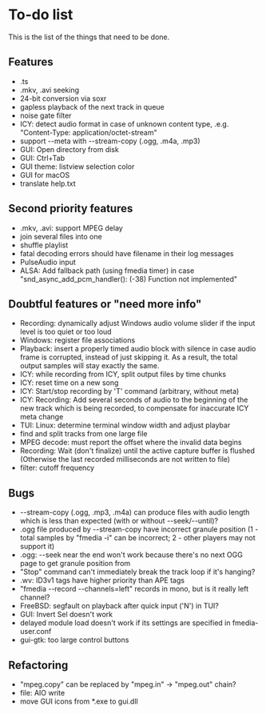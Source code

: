 # To-do list

This is the list of the things that need to be done.

## Features

* .ts
* .mkv, .avi seeking
* 24-bit conversion via soxr
* gapless playback of the next track in queue
* noise gate filter
* ICY: detect audio format in case of unknown content type, .e.g. "Content-Type: application/octet-stream"
* support --meta with --stream-copy (.ogg, .m4a, .mp3)
* GUI: Open directory from disk
* GUI: Ctrl+Tab
* GUI theme: listview selection color
* GUI for macOS
* translate help.txt


## Second priority features

* .mkv, .avi: support MPEG delay
* join several files into one
* shuffle playlist
* fatal decoding errors should have filename in their log messages
* PulseAudio input
* ALSA: Add fallback path (using fmedia timer) in case "snd_async_add_pcm_handler(): (-38) Function not implemented"


## Doubtful features or "need more info"

* Recording: dynamically adjust Windows audio volume slider if the input level is too quiet or too loud
* Windows: register file associations
* Playback: insert a properly timed audio block with silence in case audio frame is corrupted, instead of just skipping it.  As a result, the total output samples will stay exactly the same.
* ICY: while recording from ICY, split output files by time chunks
* ICY: reset time on a new song
* ICY: Start/stop recording by 'T' command (arbitrary, without meta)
* ICY: Recording: Add several seconds of audio to the beginning of the new track which is being recorded, to compensate for inaccurate ICY meta change
* TUI: Linux: determine terminal window width and adjust playbar
* find and split tracks from one large file
* MPEG decode: must report the offset where the invalid data begins
* Recording: Wait (don't finalize) until the active capture buffer is flushed (Otherwise the last recorded milliseconds are not written to file)
* filter: cutoff frequency


## Bugs

* --stream-copy (.ogg, .mp3, .m4a) can produce files with audio length which is less than expected (with or without --seek/--until)?
* .ogg file produced by --stream-copy have incorrect granule position (1 - total samples by "fmedia -i" can be incorrect;  2 - other players may not support it)
* .ogg: --seek near the end won't work because there's no next OGG page to get granule position from
* "Stop" command can't immediately break the track loop if it's hanging?
* .wv: ID3v1 tags have higher priority than APE tags
* "fmedia --record --channels=left" records in mono, but is it really left channel?
* FreeBSD: segfault on playback after quick input ('N') in TUI?
* GUI: Invert Sel doesn't work
* delayed module load doesn't work if its settings are specified in fmedia-user.conf
* gui-gtk: too large control buttons


## Refactoring

* "mpeg.copy" can be replaced by "mpeg.in" -> "mpeg.out" chain?
* file: AIO write
* move GUI icons from *.exe to gui.dll
